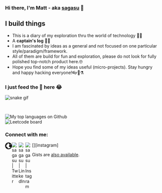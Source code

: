 ### Hi there, I'm Matt - aka [sagasu][website] 👋
  
## I build things 
- This is a diary of my exploration thru the world of technology 🚶🗻
- A **captain's log** 🚀📖
- I am fascinated by ideas as a general and not focused on one particular style/paradigm/framework.
- All of them are build for fun and exploration, please do not look for fully polished top-notch product here.🤓
- Hope you find some of my ideas useful (micro-projects). Stay hungry and happy hacking everyone!👓🧠⚗️  

### I just feed the 🐍 here 😂  

![snake gif](https://github.com/sagasu/sagasu/blob/output/github-contribution-grid-snake.gif)


<br>

<!-- ![My top languages on Github](https://github-readme-stats.vercel.app/api/top-langs/?username=sagasu&hide=xml,css,html,asp) -->
![My top languages on Github](https://github-readme-stats.vercel.app/api/top-langs/?username=sagasu&theme=dark&hide=xml,css,html,asp&layout=compact&langs_count=5&bg_color=101010&hide_title=true)  
![Leetcode board](https://leetcode.card.workers.dev/shiraberu?theme=dark&font=baloo&extension=null&border=2&border_radius=8)  
  
### Connect with me:
[<img align="left" alt="sagasu blog" width="22px" src="https://raw.githubusercontent.com/iconic/open-iconic/master/svg/globe.svg" />][website]
[<img align="left" alt="sagasu | Twitter" width="22px" src="https://cdn.jsdelivr.net/npm/simple-icons@v3/icons/twitter.svg" />][twitter]
[<img align="left" alt="sagasu | LinkedIn" width="22px" src="https://cdn.jsdelivr.net/npm/simple-icons@v3/icons/linkedin.svg" />][linkedin]
[<img align="left" alt="sagasu | Instagram" width="22px" src="https://cdn.jsdelivr.net/npm/simple-icons@v3/icons/instagram.svg" />][instagram]  
  
  
Gists are [also available](https://gist.github.com/sagasu).


<!-- [![Analytics](https://ga-beacon.appspot.com/UA-174682064-1/welcome-page)] -->
<!-- <br><br>
<img align="left" alt="sagasu's Github Stats" src="https://github-readme-stats.vercel.app/api?username=sagasu&show_icons=true&hide_border=true" /> -->


[website]: http://kuebiko.blogspot.com/
[twitter]: https://twitter.com/kopijmateusz
<!-- [instagram]: https://www.instagram.com/shiraberu/ -->
[linkedin]: https://linkedin.com/in/mateusz-kopij-b579981